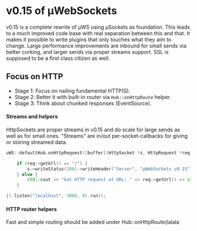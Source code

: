# v0.15 of µWebSockets

v0.15 is a complete rewrite of µWS using µSockets as foundation. This leads to a much improved code base with real separation between this and that. It makes it possible to write plugins that only touches what they aim to change. Large performance improvements are inbound for small sends via better corking, and larger sends via proper streams support. SSL is supposed to be a first class citizen as well.

## Focus on HTTP
* Stage 1: Focus on nailing fundamental HTTP(S).
* Stage 2: Better it with built-in router via `Hub::onHttpRoute` helper.
* Stage 3: Think about chunked responses (EventSource).

#### Streams and helpers
HttpSockets are proper streams in v0.15 and do scale for large sends as well as for small ones. "Streams" are in/out per-socket-callbacks for giving or storing streamed data.
```c++
uWS::defaultHub.onHttpRequest([buffer](HttpSocket *s, HttpRequest *req) {

    if (req->getUrl() == "/") {
        s->writeStatus(200)->writeHeader("Server", "µWebSockets v0.15")->end(buffer, 512);
    } else {
        std::cout << "Got HTTP request at URL: " << req->getUrl() << std::endl;
    }

}).listen("localhost", 3000, 0).run();
```

#### HTTP router helpers
Fast and simple routing should be added under Hub::onHttpRoute(lalala
